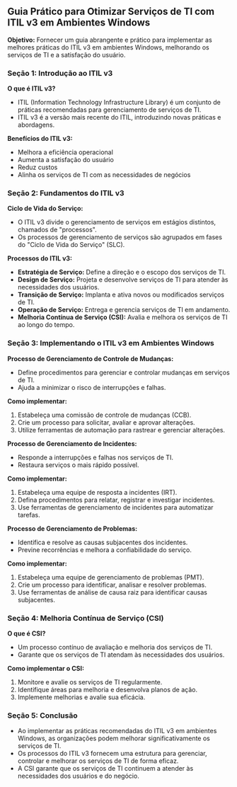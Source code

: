 ## Guia Prático para Otimizar Serviços de TI com ITIL v3 em Ambientes Windows

**Objetivo:** Fornecer um guia abrangente e prático para implementar as melhores práticas do ITIL v3 em ambientes Windows, melhorando os serviços de TI e a satisfação do usuário.

### Seção 1: Introdução ao ITIL v3

**O que é ITIL v3?**

* ITIL (Information Technology Infrastructure Library) é um conjunto de práticas recomendadas para gerenciamento de serviços de TI.
* ITIL v3 é a versão mais recente do ITIL, introduzindo novas práticas e abordagens.

**Benefícios do ITIL v3:**

* Melhora a eficiência operacional
* Aumenta a satisfação do usuário
* Reduz custos
* Alinha os serviços de TI com as necessidades de negócios

### Seção 2: Fundamentos do ITIL v3

**Ciclo de Vida do Serviço:**

* O ITIL v3 divide o gerenciamento de serviços em estágios distintos, chamados de "processos".
* Os processos de gerenciamento de serviços são agrupados em fases do "Ciclo de Vida do Serviço" (SLC).

**Processos do ITIL v3:**

* **Estratégia de Serviço:** Define a direção e o escopo dos serviços de TI.
* **Design de Serviço:** Projeta e desenvolve serviços de TI para atender às necessidades dos usuários.
* **Transição de Serviço:** Implanta e ativa novos ou modificados serviços de TI.
* **Operação de Serviço:** Entrega e gerencia serviços de TI em andamento.
* **Melhoria Contínua de Serviço (CSI):** Avalia e melhora os serviços de TI ao longo do tempo.

### Seção 3: Implementando o ITIL v3 em Ambientes Windows

**Processo de Gerenciamento de Controle de Mudanças:**

* Define procedimentos para gerenciar e controlar mudanças em serviços de TI.
* Ajuda a minimizar o risco de interrupções e falhas.

**Como implementar:**

1. Estabeleça uma comissão de controle de mudanças (CCB).
2. Crie um processo para solicitar, avaliar e aprovar alterações.
3. Utilize ferramentas de automação para rastrear e gerenciar alterações.

**Processo de Gerenciamento de Incidentes:**

* Responde a interrupções e falhas nos serviços de TI.
* Restaura serviços o mais rápido possível.

**Como implementar:**

1. Estabeleça uma equipe de resposta a incidentes (IRT).
2. Defina procedimentos para relatar, registrar e investigar incidentes.
3. Use ferramentas de gerenciamento de incidentes para automatizar tarefas.

**Processo de Gerenciamento de Problemas:**

* Identifica e resolve as causas subjacentes dos incidentes.
* Previne recorrências e melhora a confiabilidade do serviço.

**Como implementar:**

1. Estabeleça uma equipe de gerenciamento de problemas (PMT).
2. Crie um processo para identificar, analisar e resolver problemas.
3. Use ferramentas de análise de causa raiz para identificar causas subjacentes.

### Seção 4: Melhoria Contínua de Serviço (CSI)

**O que é CSI?**

* Um processo contínuo de avaliação e melhoria dos serviços de TI.
* Garante que os serviços de TI atendam às necessidades dos usuários.

**Como implementar o CSI:**

1. Monitore e avalie os serviços de TI regularmente.
2. Identifique áreas para melhoria e desenvolva planos de ação.
3. Implemente melhorias e avalie sua eficácia.

### Seção 5: Conclusão

* Ao implementar as práticas recomendadas do ITIL v3 em ambientes Windows, as organizações podem melhorar significativamente os serviços de TI.
* Os processos do ITIL v3 fornecem uma estrutura para gerenciar, controlar e melhorar os serviços de TI de forma eficaz.
* A CSI garante que os serviços de TI continuem a atender às necessidades dos usuários e do negócio.